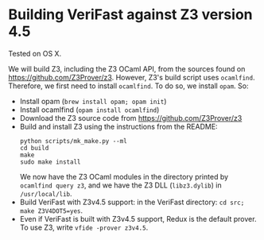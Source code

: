 Building VeriFast against Z3 version 4.5
========================================

Tested on OS X.

We will build Z3, including the Z3 OCaml API, from the sources found on https://github.com/Z3Prover/z3. However, Z3's build script uses `ocamlfind`. Therefore, we first need to install `ocamlfind`. To do so, we install `opam`. So:

- Install opam (`brew install opam; opam init`)
- Install ocamlfind (`opam install ocamlfind`)
- Download the Z3 source code from https://github.com/Z3Prover/z3
- Build and install Z3 using the instructions from the README:
  ```
  python scripts/mk_make.py --ml
  cd build
  make
  sudo make install
  ```
  We now have the Z3 OCaml modules in the directory printed by `ocamlfind query z3`, and we have the Z3 DLL (`libz3.dylib`) in `/usr/local/lib`.
- Build VeriFast with Z3v4.5 support: in the VeriFast directory: `cd src; make Z3V4DOT5=yes`.
- Even if VeriFast is built with Z3v4.5 support, Redux is the default prover. To use Z3, write `vfide -prover z3v4.5`.
